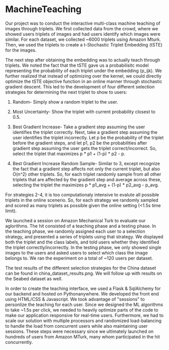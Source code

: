 # MachineTeaching 

Our project was to conduct the interactive multi-class machine teaching of images through triplets. We first collected data from the crowd, where we showed users triplets of images and had users identify which images were similar. For each dataset, we collected ~6000 triplets using Amazon Mturk. Then, we used the triplets to create a t-Stochastic Triplet Embedding (tSTE) for the images.

The next step after obtaining the embedding was to actually teach through triplets. We noted the fact that the tSTE gave us a probabilisitc model representing the probability of each triplet under the embedding (p_ijk). We further realized that instead of optimizing over the kernel, we could directly optimize the tSTE objective function in an online manner through stochastic gradient descent. This led to the development of four different selection strategies for determining the next triplet to show to users:

1) Random- Simply show a random triplet to the user.

2) Most Uncertainty- Show the triplet with current probability closest to 0.5.

3) Best Gradient Increase- Take a gradient step assuming the user identifies the triplet correctly. Next, take a gradient step assuming the user identifies the triplet incorrectly. Let p be the probability of the triplet before the gradient steps, and let p1, p2 be the probabilities after gradient step assuming the user gets the triplet correct/incorrect. So, select the triplet that maximizes p * p1 + (1-p) * p2 - p.

4) Best Gradient Increase Random Sample- Similar to 3, except recognize the fact that a gradient step affects not only the current triplet, but also O(n^2) other triplets. So, for each triplet randomly sample from all other triplets that are affected by the gradient step and average across these, selecting the triplet the maximizes p * p1_avg + (1-p) * p2_avg - p_avg.

For strategies 2-4, it is too computationaly intensive to evalute all possible triplets in the online scenerio. So, for each strategy we randomly sampled and scored as many triplets as possible given the online setting (<1.5s time limit).

We launched a session on Amazon Mechanical Turk to evaluate our aglorithms. The hit consisted of a teaching phase and a testing phase. In the teaching phase, we randomly assigned each user to a selection strategy, and presented a series of triplets using that strategy. We displayed both the triplet and the class labels, and told users whether they identified the triplet correctly/incorrectly. In the testing phase, we only showed single images to the users and asked users to select which class the image belongs to. We ran the experiment on a total of ~120 users per dataset.

The test results of the different selection strategies for the China dataset can be found in china_dataset_results.png. We will follow up with results on the Seabed dataset as well.

In order to create the teaching interface, we used a Flask & SqlAlchemy for our backend and hosted on Pythonanywhere. We developed the front end using HTML/CSS & Javascript. We took advantage of "sessions" to personlize the teaching for each user. Since we designed the ML algorithms to take ~1.5s per click, we needed to heavily optimize parts of the code to make our application responsive for real-time users. Furthermore, we had to scale our solution with multiple processors and randomized load-balancing to handle the load from concurrent users while also maintaining user sessions. These steps were necessary since we ultimately launched on hundreds of users from Amazon MTurk, many whom participated in the hit concurrently. 

